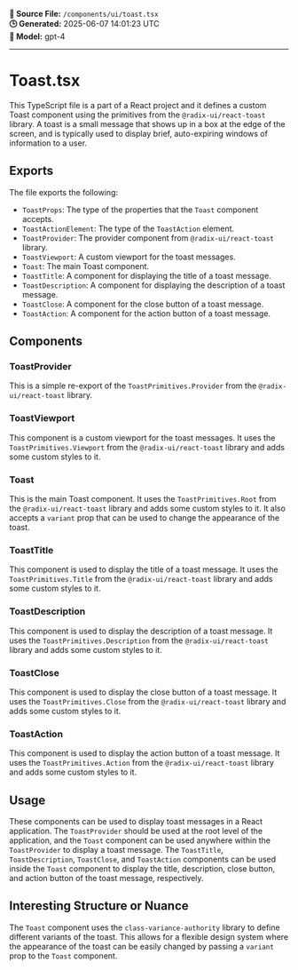 **📄 Source File:** `/components/ui/toast.tsx`  
**🕒 Generated:** 2025-06-07 14:01:23 UTC  
**🤖 Model:** gpt-4

---

# Toast.tsx

This TypeScript file is a part of a React project and it defines a custom Toast component using the primitives from the `@radix-ui/react-toast` library. A toast is a small message that shows up in a box at the edge of the screen, and is typically used to display brief, auto-expiring windows of information to a user.

## Exports

The file exports the following:

- `ToastProps`: The type of the properties that the `Toast` component accepts.
- `ToastActionElement`: The type of the `ToastAction` element.
- `ToastProvider`: The provider component from `@radix-ui/react-toast` library.
- `ToastViewport`: A custom viewport for the toast messages.
- `Toast`: The main Toast component.
- `ToastTitle`: A component for displaying the title of a toast message.
- `ToastDescription`: A component for displaying the description of a toast message.
- `ToastClose`: A component for the close button of a toast message.
- `ToastAction`: A component for the action button of a toast message.

## Components

### ToastProvider

This is a simple re-export of the `ToastPrimitives.Provider` from the `@radix-ui/react-toast` library.

### ToastViewport

This component is a custom viewport for the toast messages. It uses the `ToastPrimitives.Viewport` from the `@radix-ui/react-toast` library and adds some custom styles to it.

### Toast

This is the main Toast component. It uses the `ToastPrimitives.Root` from the `@radix-ui/react-toast` library and adds some custom styles to it. It also accepts a `variant` prop that can be used to change the appearance of the toast.

### ToastTitle

This component is used to display the title of a toast message. It uses the `ToastPrimitives.Title` from the `@radix-ui/react-toast` library and adds some custom styles to it.

### ToastDescription

This component is used to display the description of a toast message. It uses the `ToastPrimitives.Description` from the `@radix-ui/react-toast` library and adds some custom styles to it.

### ToastClose

This component is used to display the close button of a toast message. It uses the `ToastPrimitives.Close` from the `@radix-ui/react-toast` library and adds some custom styles to it.

### ToastAction

This component is used to display the action button of a toast message. It uses the `ToastPrimitives.Action` from the `@radix-ui/react-toast` library and adds some custom styles to it.

## Usage

These components can be used to display toast messages in a React application. The `ToastProvider` should be used at the root level of the application, and the `Toast` component can be used anywhere within the `ToastProvider` to display a toast message. The `ToastTitle`, `ToastDescription`, `ToastClose`, and `ToastAction` components can be used inside the `Toast` component to display the title, description, close button, and action button of the toast message, respectively.

## Interesting Structure or Nuance

The `Toast` component uses the `class-variance-authority` library to define different variants of the toast. This allows for a flexible design system where the appearance of the toast can be easily changed by passing a `variant` prop to the `Toast` component.
